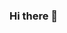 ### Hi there 👋

<!--
**TarynMcMillan/TarynMcMillan** is a ✨ _special_ ✨ repository because its `README.md` (this file) appears on your GitHub profile.

<img src= "https://github.com/TarynMcMillan/TarynMcMillan/blob/main/giphy.gif" width="250">

## Taryn McMillan

Here are some ideas to get you started:

- 🔭 I’m currently working on: 2D and 3D demo games in Unity
- 🌱 I’m currently learning: C#, Unity, JavaScript, HTML, CSS
- 💬 Ask me about: Unity, game development, making a career change into STEM
- 📫 How to reach me: 
- 😄 Pronouns: she/her
- ⚡ Fun fact: ...
-->
